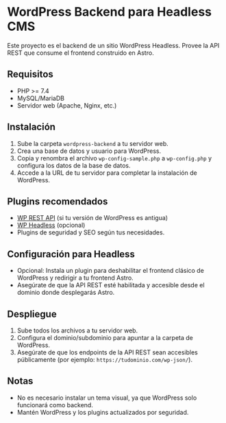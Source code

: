 # WordPress Backend para Headless CMS

Este proyecto es el backend de un sitio WordPress Headless. Provee la API REST que consume el frontend construido en Astro.

## Requisitos

- PHP >= 7.4
- MySQL/MariaDB
- Servidor web (Apache, Nginx, etc.)

## Instalación

1. Sube la carpeta `wordpress-backend` a tu servidor web.
2. Crea una base de datos y usuario para WordPress.
3. Copia y renombra el archivo `wp-config-sample.php` a `wp-config.php` y configura los datos de la base de datos.
4. Accede a la URL de tu servidor para completar la instalación de WordPress.

## Plugins recomendados

- [WP REST API](https://es.wordpress.org/plugins/rest-api/) (si tu versión de WordPress es antigua)
- [WP Headless](https://es.wordpress.org/plugins/wp-headless/) (opcional)
- Plugins de seguridad y SEO según tus necesidades.

## Configuración para Headless

- Opcional: Instala un plugin para deshabilitar el frontend clásico de WordPress y redirigir a tu frontend Astro.
- Asegúrate de que la API REST esté habilitada y accesible desde el dominio donde desplegarás Astro.

## Despliegue

1. Sube todos los archivos a tu servidor web.
2. Configura el dominio/subdominio para apuntar a la carpeta de WordPress.
3. Asegúrate de que los endpoints de la API REST sean accesibles públicamente (por ejemplo: `https://tudominio.com/wp-json/`).

## Notas

- No es necesario instalar un tema visual, ya que WordPress solo funcionará como backend.
- Mantén WordPress y los plugins actualizados por seguridad.
